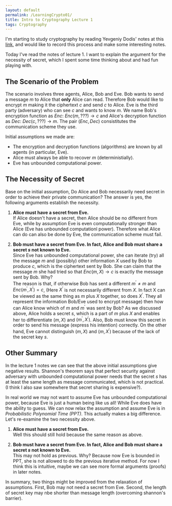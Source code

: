 ```yaml
---
layout: default
permalink: /LearningCrypto01/
title: Intro to Cryptography Lecture 1
tags: Cryptography
---
```

I'm starting to study cryptography by reading Yevgeniy Dodis' notes at this [link](https://cs.nyu.edu/courses/fall08/G22.3210-001/index.html), and would like to record this process and make some interesting notes. 

Today I've read the notes of lecture 1. I want to explain the argument for the necessity of secret, which I spent some time thinking about and had fun playing with.

## **The Scenario of the Problem**

The scenario involves three agents, Alice, Bob and Eve. Bob wants to send a message $m$ to Alice that **only** Alice can read. Therefore Bob would like to encrypt $m$ making it the ciphertext $c$ and send $c$ to Alice. Eve is the third party (adversary) who can see $c$ and wants to know $m$. We name Bob's encryption function as $Enc:$ $Enc(m, ???) \rightarrow c$ and Alice's decryption function as $Dec:$ $Dec(c, ???) \rightarrow m$. The pair $(Enc, Dec)$ consistitutes the communication scheme they use.

Initial assumptions we made are:

* The encryption and decryption functions (algorithms) are known by all agents (in particular, Eve).
* Alice must always be able to recover $m$ (deterministially).
* Eve has unbounded computational power.

## **The Necessity of Secret**

Base on the initial assumption, Do Alice and Bob necessarily need secret in order to achieve their private communication? The answer is yes, the following arguments establish the necessity.

1. **Alice must have a secret from Eve.**  
If Alice doesn't have a secret, then Alice should be no different from Eve, while by assumption Eve is even computationally stronger than Alice (Eve has unbounded computationl power). Therefore what Alice can do can also be done by Eve, the communication scheme must fail.

2. **Bob must have a secret from Eve. In fact, Alice and Bob must share a secret $s$ not known to Eve.**  
Since Eve has unbounded computational power, she can iterate (try) all the message $m$ and (possibly) other information $X$ used by Bob to produce $c$, which is the ciphertext sent by Bob. She can claim that the message $m$ she had tried so that $Enc(m, X)\rightarrow c$ is exactly the message sent by Bob. Why?   
The reason is that, if otherwise Bob has sent a different $m^{\prime} \neq m$ and $Enc(m^\prime, X^\prime)=c$, (Here $X^\prime$ is not necessarily different from $X$. In fact X can be viewed as the same thing as $m$ plus $X$ together, so does $X^\prime$. They all represent the information Bob/Eve used to encrypt message) then how can Alice know which of $m$ and $m^\prime$ was sent by Bob? As we discussed above, Alice holds a secret $s$, which is a part of $m$ plus $X$ and enables her to differentiate $(m, X)$ and $(m^\prime, X^\prime)$. Also, Bob must know this secret in order to send his message (express his intention) correctly. On the other hand, Eve cannot distinguish $(m, X)$ and $(m, X^\prime)$ because of the lack of the secret key $s$.

## **Other Summary**
In the lecture 1 notes we can see that the above initial assumptions give negative results. Shannon's theorem says that perfect security against adversary with unbounded computational power needs that the secret $s$ has at least the same length as message communicated, which is not practical. (I think I also saw somewhere that secret sharing is expensive?).  

In real world we may not want to assume Eve has unbounded computational power, because Eve is just a human being like us all! While Eve does have the ability to guess. We can now relax the assumption and assume Eve is in *Probabilistic Polynomial Time (PPT)*. This actually makes a big difference. Let's re-examine the two necessity above.

1. **Alice must have a secret from Eve.**  
Well this should still hold because the same reason as above.

2. **Bob must have a secret from Eve. In fact, Alice and Bob must share a secret $s$ not known to Eve.**  
This may not hold as previous. Why? Because now Eve is bounded in PPT, she is not allowed to do the previous iterative method. For now I think this is intuitive, maybe we can see more formal arguments (proofs) in later notes.

In summary, two things might be improved from the relaxation of assumptions. First, Bob may not need a secret from Eve. Second, the length of secret key may nbe shorter than message length (overcoming shannon's barrier). 
